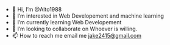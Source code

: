- 👋 Hi, I’m @Alto1988
- 👀 I’m interested in Web Developement and machine learning
- 🌱 I’m currently learning Web Developement
- 💞️ I’m looking to collaborate on Whoever is willing.
- 📫 How to reach me email me jake2415@gmail.com

<!---
Alto1988/Alto1988 is a ✨ special ✨ repository because its `README.md` (this file) appears on your GitHub profile.
You can click the Preview link to take a look at your changes.
--->
